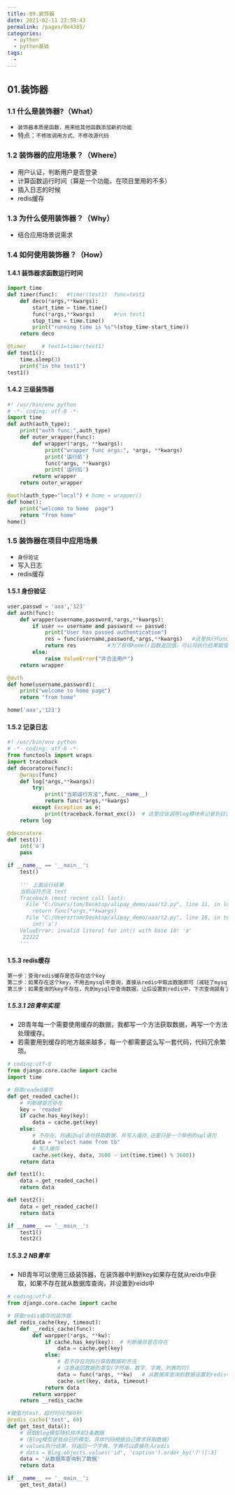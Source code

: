 ```yaml
---
title: 09.装饰器
date: 2021-02-11 22:59:43
permalink: /pages/0e4385/
categories:
  - python
  - python基础
tags:
  - 
---
```

## 01.装饰器

### 1.1 什么是装饰器?（What）

- `装饰器本质是函数，用来给其他函数添加新的功能`
- 特点：`不修改调用方式、不修改源代码`

### 1.2 装饰器的应用场景？（Where）

- 用户认证，判断用户是否登录
- 计算函数运行时间（算是一个功能、在项目里用的不多）
- 插入日志的时候
- redis缓存

### 1.3 为什么使用装饰器？（Why）

- 结合应用场景说需求

### 1.4 如何使用装饰器？（How）

#### 1.4.1 装饰器求函数运行时间

```python
import time
def timer(func):   #timer(test1)  func=test1
    def deco(*args,**kwargs):
        start_time = time.time()
        func(*args,**kwargs)      #run test1
        stop_time = time.time()
        print("running time is %s"%(stop_time-start_time))
    return deco

@timer     # test1=timer(test1)
def test1():
    time.sleep(3)
    print("in the test1")
test1()
```

#### 1.4.2 三级装饰器

```python
#! /usr/bin/env python
# -*- coding: utf-8 -*-
import time
def auth(auth_type):
    print("auth func:",auth_type)
    def outer_wrapper(func):
        def wrapper(*args, **kwargs):
            print("wrapper func args:", *args, **kwargs)
            print('运行前')
            func(*args, **kwargs)
            print('运行后')
        return wrapper
    return outer_wrapper

@auth(auth_type="local") # home = wrapper()
def home():
    print("welcome to home  page")
    return "from home"
home()
```

### 1.5 装饰器在项目中应用场景

- `身份验证`
- 写入日志
- redis缓存

#### 1.5.1 身份验证

```python
user,passwd = 'aaa','123'
def auth(func):
    def wrapper(username,password,*args,**kwargs):
        if user == username and password == passwd:
            print("User has passed authentication")
            res = func(username,password,*args,**kwargs)   #这里执行func()相当于执行调用的函数如home()
            return res          #为了获得home()函数返回值，可以将执行结果赋值给res然后返回print(home())结果是"from home"而不是"None"了
        else:
            raise ValueError("非合法用户")
    return wrapper

@auth
def home(username,password):
    print("welcome to home page")
    return "from home"

home('aaa','123')
```

#### 1.5.2 记录日志

```python
#! /usr/bin/env python
# -*- coding: utf-8 -*-
from functools import wraps
import traceback
def decoratore(func):
    @wraps(func)
    def log(*args,**kwargs):
        try:
            print("当前运行方法",func.__name__)
            return func(*args,**kwargs)
        except Exception as e:
            print(traceback.format_exc())  # 这里应该调用log模块来记录到日志里
    return log

@decoratore
def test():
    int('a')
    pass

if __name__ == '__main__':
    test()
    
    ''' 上面运行结果
    当前运行方法 test
    Traceback (most recent call last):
      File "C:/Users/tom/Desktop/alipay_demo/aaa/t2.py", line 11, in log
        return func(*args,**kwargs)
      File "C:/Users/tom/Desktop/alipay_demo/aaa/t2.py", line 18, in test
        int('a')
    ValueError: invalid literal for int() with base 10: 'a'
     22222
    '''
```

#### 1.5.3 redis缓存

```python
第一步：查询redis缓存是否存在这个key
第二步：如果存在这个key，不用去mysql中查询，直接从redis中取出数据即可（减轻了mysql压力）
第三步：如果查询的key不存在，先到mysql中查询数据，让后设置到redis中，下次查询就有了
```

##### 1.5.3.1 2B青年实现

- 2B青年每一个需要使用缓存的数据，我都写一个方法获取数据，再写一个方法处理缓存。
- 若需要用到缓存的地方越来越多，每一个都需要这么写一套代码，代码冗余繁琐。

```python
# coding:utf-8
from django.core.cache import cache
import time

# 获取readed缓存
def get_readed_cache():
    # 判断键是否存在
    key = 'readed'
    if cache.has_key(key):
        data = cache.get(key)
    else:
        # 不存在，则通过sql语句获取数据，并写入缓存,这里只是一个举例的sql语句
        data = "select name from tb"
        # 写入缓存
        cache.set(key, data, 3600 - int(time.time() % 3600))
    return data

def test1():
    data = get_readed_cache()
    return data

def test2():
    data = get_readed_cache()
    return data

if __name__ == '__main__':
    test1()
    test2()
```

##### 1.5.3.2 NB青年

- NB青年可以使用三级装饰器，在装饰器中判断key如果存在就从reids中获取，如果不存在就从数据库查询，并设置到reids中

````python
# coding:utf-8
from django.core.cache import cache

# 获取redis缓存的装饰器
def redis_cache(key, timeout):
    def __redis_cache(func):
        def warpper(*args, **kw):
            if cache.has_key(key):  # 判断缓存是否存在
                data = cache.get(key)
            else:
                # 若不存在则执行获取数据的方法
                # 注意返回数据的类型(字符串，数字，字典，列表均可)
                data = func(*args, **kw)   # 从数据库查询到数据设置到redis中
                cache.set(key, data, timeout)
            return data
        return warpper
    return __redis_cache

#键值为test，超时时间为60秒
@redis_cache('test', 60)
def get_test_data():
    # 获取Blog模型随机排序前3条数据
    # (Blog模型是我自己的模型，具体代码根据自己需求获取数据)
    # values执行结果，将返回一个字典。字典可以直接存入redis
    # data = Blog.objects.values('id', 'caption').order_by('?')[:3]
    data = '从数据库查询到了数据'
    return data

if __name__ == '__main__':
    get_test_data()
````

